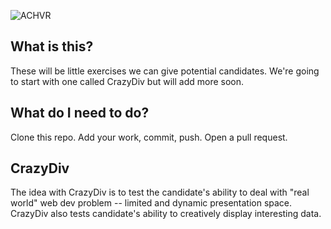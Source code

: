 ![ACHVR](https://beta.achvrs.com/assets/achvr-logo-150.png)

## What is this?

These will be little exercises we can give potential candidates.  We're going
to start with one called CrazyDiv but will add more soon.

## What do I need to do?

Clone this repo.  Add your work, commit, push.  Open a pull request.

## CrazyDiv

The idea with CrazyDiv is to test the candidate's ability to deal with "real world" web dev problem -- limited and dynamic presentation space.  CrazyDiv also tests candidate's ability to creatively display interesting data.
